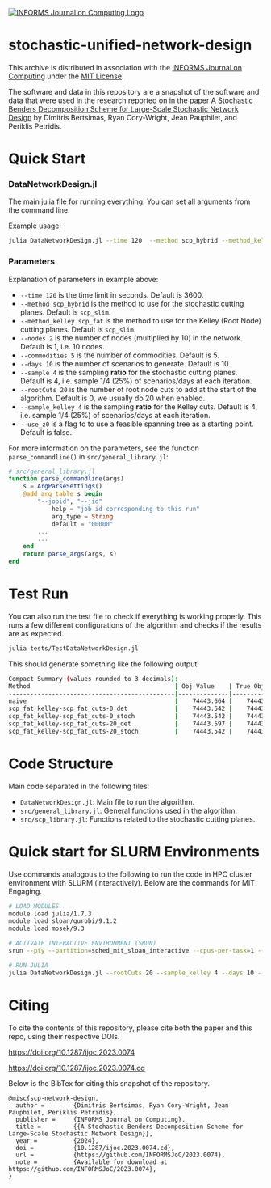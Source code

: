 [![INFORMS Journal on Computing Logo](https://INFORMSJoC.github.io/logos/INFORMS_Journal_on_Computing_Header.jpg)](https://pubsonline.informs.org/journal/ijoc)

# stochastic-unified-network-design

This archive is distributed in association with the [INFORMS Journal on
Computing](https://pubsonline.informs.org/journal/ijoc) under the [MIT License](LICENSE).

The software and data in this repository are a snapshot of the software and data
that were used in the research reported on in the paper 
[A Stochastic Benders Decomposition Scheme for
Large-Scale Stochastic Network Design](https://doi.org/10.1287/ijoc.2023.0074) by Dimitris Bertsimas, Ryan Cory-Wright, Jean Pauphilet, and Periklis Petridis.


# Quick Start

### DataNetworkDesign.jl 
The main julia file for running everything. You can set all arguments from the command line. 

Example usage:
```bash
julia DataNetworkDesign.jl --time 120  --method scp_hybrid --method_kelley scp_fat --nodes 2 --commodities 5 --days 10 --sample 4 --rootCuts 20 --sample_kelley 4 --use_z0
```

### Parameters 

Explanation of parameters in example above:
- `--time 120` is the time limit in seconds. Default is 3600.
- `--method scp_hybrid` is the method to use for the stochastic cutting planes. Default is `scp_slim`.
- `--method_kelley scp_fat` is the method to use for the Kelley (Root Node) cutting planes. Default is `scp_slim`.
- `--nodes 2` is the number of nodes (multiplied by 10) in the network. Default is 1, i.e. 10 nodes.
- `--commodities 5` is the number of commodities. Default is 5.
- `--days 10` is the number of scenarios to generate. Default is 10.
- `--sample 4` is the sampling **ratio** for the stochastic cutting planes. Default is 4, i.e. sample 1/4 (25%) of scenarios/days at each iteration.
- `--rootCuts 20` is the number of root node cuts to add at the start of the algorithm. Default is 0, we usually do 20 when enabled.
- `--sample_kelley 4` is the sampling **ratio** for the Kelley cuts. Default is 4, i.e. sample 1/4 (25%) of scenarios/days at each iteration.
- `--use_z0` is a flag to to use a feasible spanning tree as a starting point. Default is false.


For more information on the parameters, see the function `parse_commandline()` in `src/general_library.jl`:

```julia
# src/general_library.jl
function parse_commandline(args)
    s = ArgParseSettings()
    @add_arg_table s begin
        "--jobid", "--jid" 
            help = "job id corresponding to this run"
            arg_type = String
            default = "00000"
        ...
        ...
    end
    return parse_args(args, s)
end

```


# Test Run
You can also run the test file to check if everything is working properly. This runs a few different configurations of the algorithm and checks if the results are as expected.

```bash
julia tests/TestDataNetworkDesign.jl
```

This should generate something like the following output:
```bash
Compact Summary (values rounded to 3 decimals):
Method                                        | Obj Value    | True Obj     | Obj Bnd      | Gap     | True Gap | Time   | Edges  |conf_bnd_gap | outter_iters
----------------------------------------------|--------------|--------------|--------------|---------|----------|--------|--------|-------------|-------------
naive                                         |    74443.664 |    74443.535 |    74443.535 |     0.0 |      0.0 |   0.27 |   88.0 |         0.0 |         0.0
scp_fat_kelley-scp_fat_cuts-0_det             |    74443.542 |    74443.535 |    74443.542 |     0.0 |      0.0 |   4.71 |   88.0 |       0.011 |         0.0
scp_fat_kelley-scp_fat_cuts-0_stoch           |    74443.542 |    74443.535 |    74443.542 |     0.0 |      0.0 |  6.481 |   88.0 |      -0.009 |         2.0
scp_fat_kelley-scp_fat_cuts-20_det            |    74443.597 |    74443.535 |    74443.597 |     0.0 |      0.0 |  3.891 |   88.0 |       0.011 |         0.0
scp_fat_kelley-scp_fat_cuts-20_stoch          |    74443.542 |    74443.535 |    74443.542 |     0.0 |      0.0 |  9.387 |   88.0 |      -0.034 |         5.0
```

# Code Structure
Main code separated in the following files:
- `DataNetworkDesign.jl`: Main file to run the algorithm.
- `src/general_library.jl`: General functions used in the algorithm.
- `src/scp_library.jl`: Functions related to the stochastic cutting planes.


# Quick start for SLURM Environments
Use commands analogous to the following to run the code in HPC cluster environment with SLURM (interactively).
Below are the commands for MIT Engaging.

```bash
# LOAD MODULES
module load julia/1.7.3
module load sloan/gurobi/9.1.2
module load mosek/9.3

# ACTIVATE INTERACTIVE ENVIRONMENT (SRUN)
srun --pty --partition=sched_mit_sloan_interactive --cpus-per-task=1 --mem=4G bash

# RUN JULIA
julia DataNetworkDesign.jl --rootCuts 20 --sample_kelley 4 --days 10 --nodes 1 --sample 4
```


 
# Citing
To cite the contents of this repository, please cite both the paper and this repo, using their respective DOIs.

https://doi.org/10.1287/ijoc.2023.0074

https://doi.org/10.1287/ijoc.2023.0074.cd

Below is the BibTex for citing this snapshot of the repository.

```
@misc{scp-network-design,
  author =        {Dimitris Bertsimas, Ryan Cory-Wright, Jean Pauphilet, Periklis Petridis},
  publisher =     {INFORMS Journal on Computing},
  title =         {{A Stochastic Benders Decomposition Scheme for
Large-Scale Stochastic Network Design}},
  year =          {2024},
  doi =           {10.1287/ijoc.2023.0074.cd},
  url =           {https://github.com/INFORMSJoC/2023.0074},
  note =          {Available for download at https://github.com/INFORMSJoC/2023.0074},
}  
```